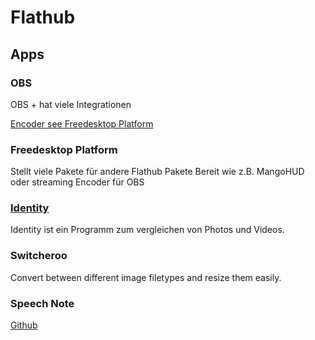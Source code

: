 # Flathub

## Apps

### OBS

OBS + hat viele Integrationen

[Encoder see Freedesktop Platform](#Freedesktop-Platform)

### Freedesktop Platform

Stellt viele Pakete für andere Flathub Pakete Bereit wie z.B. MangoHUD oder streaming Encoder für OBS

### [Identity](https://flathub.org/apps/org.gnome.gitlab.YaLTeR.Identity)

Identity ist ein Programm zum vergleichen von Photos und Videos.

### Switcheroo
Convert between different image filetypes and resize them easily. 

### Speech Note
[Github](https://github.com/mkiol/dsnote)

